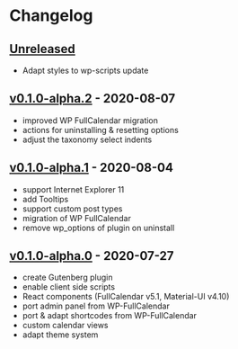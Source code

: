 # Changelog

## [Unreleased]
- Adapt styles to wp-scripts update

## [v0.1.0-alpha.2] - 2020-08-07
- improved WP FullCalendar migration
- actions for uninstalling & resetting options
- adjust the taxonomy select indents

## [v0.1.0-alpha.1] - 2020-08-04
- support Internet Explorer 11
- add Tooltips
- support custom post types
- migration of WP FullCalendar
- remove wp_options of plugin on uninstall

## [v0.1.0-alpha.0] - 2020-07-27
- create Gutenberg plugin
- enable client side scripts
- React components (FullCalendar v5.1, Material-UI v4.10)
- port admin panel from WP-FullCalendar
- port & adapt shortcodes from WP-FullCalendar
- custom calendar views
- adapt theme system

[unreleased]: https://github.com/Oberhauser-Dev/gb-fullcalendar/compare/v0.1.0-alpha.2...HEAD
[v0.1.0-alpha.2]: https://github.com/Oberhauser-Dev/gb-fullcalendar/compare/v0.1.0-alpha.1...v0.1.0-alpha.2
[v0.1.0-alpha.1]: https://github.com/Oberhauser-Dev/gb-fullcalendar/compare/v0.1.0-alpha.0...v0.1.0-alpha.1
[v0.1.0-alpha.0]: https://github.com/Oberhauser-Dev/gb-fullcalendar/releases/tag/v0.1.0-alpha.0
